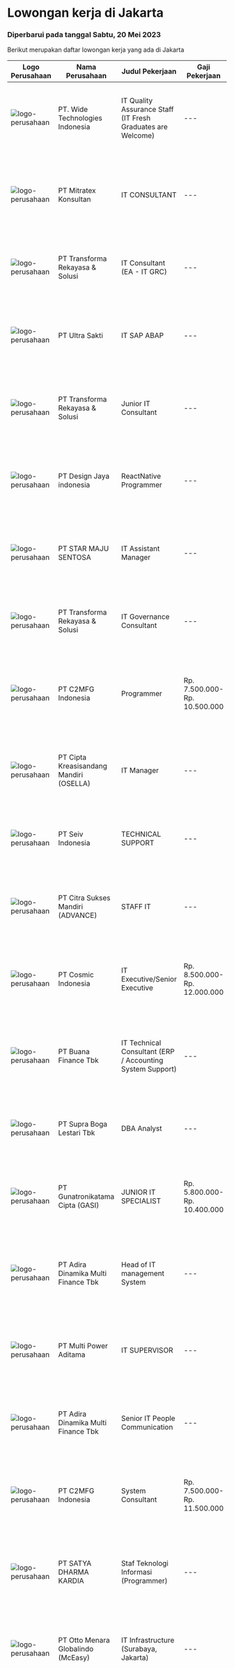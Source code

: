 
  # Lowongan kerja di Jakarta

  ### Diperbarui pada tanggal Sabtu, 20 Mei 2023

  Berikut merupakan daftar lowongan kerja yang ada di Jakarta

  |Logo Perusahaan | Nama Perusahaan | Judul Pekerjaan | Gaji Pekerjaan | Lokasi | Deskripsi | Tanggal diunggah | Pranala |
  | -------------- | --------------- | --------------- | --------- | --------- | -------------- | ------- | ----------- |
  |![logo-perusahaan](https://image-service-cdn.seek.com.au/c799b5a77c836961daffa0a3a95db18757ab385b/ee4dce1061f3f616224767ad58cb2fc751b8d2dc)|PT. Wide Technologies Indonesia|IT Quality Assurance Staff (IT Fresh Graduates are Welcome)|---|Jakarta Raya|Responsibilities Review requirements, specifications and technical design documents to provide timely and meaningful feedback Create detailed,...|Jumat, 19 Mei 2023|https://www.jobstreet.co.id/id/job/it-quality-assurance-staff-it-fresh-graduates-are-welcome-4339894?token=0~ccb43fcc-2566-459f-b810-17acd1a8de03&sectionRank=1&jobId=jobstreet-id-job-4339894|
|![logo-perusahaan](https://image-service-cdn.seek.com.au/f7ed233a8dd260a853441c81644b6adc60d87969/ee4dce1061f3f616224767ad58cb2fc751b8d2dc)|PT Mitratex Konsultan|IT CONSULTANT|---|Jakarta Raya|IT CONSULTANTJob Description: Provide consultancy and solution to our customer Perform product evaluation Perform Proof of Concept of the solution...|Jumat, 19 Mei 2023|https://www.jobstreet.co.id/id/job/it-consultant-4318018?token=0~ccb43fcc-2566-459f-b810-17acd1a8de03&sectionRank=2&jobId=jobstreet-id-job-4318018|
|![logo-perusahaan](https://image-service-cdn.seek.com.au/8ac4f6816c96d0d4b07ccd8973c6b820fc6c70e4/ee4dce1061f3f616224767ad58cb2fc751b8d2dc)|PT Transforma Rekayasa & Solusi|IT Consultant (EA - IT GRC)|---|Jakarta Raya|Kami mengundang kandidat prospektif untuk bergabung dengan tim konsultasi kami, khususnya terkait bidang Enteprise Architecture dan IT...|Jumat, 19 Mei 2023|https://www.jobstreet.co.id/id/job/it-consultant-ea-it-grc-4339967?token=0~ccb43fcc-2566-459f-b810-17acd1a8de03&sectionRank=3&jobId=jobstreet-id-job-4339967|
|![logo-perusahaan](https://image-service-cdn.seek.com.au/5c25359addba73a0ab95cbab4a0fb784e3814737/ee4dce1061f3f616224767ad58cb2fc751b8d2dc)|PT Ultra Sakti|IT SAP ABAP|---|Jakarta Utara|Kualifikasi: Pendidikan minimal S1 Ilmu Komputer, Sistem Informasi, Teknik Informatika atau setara lainnya Penguasaan dialog programming, smartforms,...|Jumat, 19 Mei 2023|https://www.jobstreet.co.id/id/job/it-sap-abap-4317561?token=0~ccb43fcc-2566-459f-b810-17acd1a8de03&sectionRank=4&jobId=jobstreet-id-job-4317561|
|![logo-perusahaan](https://image-service-cdn.seek.com.au/8ac4f6816c96d0d4b07ccd8973c6b820fc6c70e4/ee4dce1061f3f616224767ad58cb2fc751b8d2dc)|PT Transforma Rekayasa & Solusi|Junior IT Consultant|---|Jakarta Raya|Kami mengundang kandidat prospektif untuk bergabung dengan tim konsultasi kami. Bersama kami, Anda dapat mengembangkan kapabilitas pada level...|Jumat, 19 Mei 2023|https://www.jobstreet.co.id/id/job/junior-it-consultant-4339956?token=0~ccb43fcc-2566-459f-b810-17acd1a8de03&sectionRank=5&jobId=jobstreet-id-job-4339956|
|![logo-perusahaan](https://image-service-cdn.seek.com.au/1c14163cd198cebce92f68962723aca4324be611/ee4dce1061f3f616224767ad58cb2fc751b8d2dc)|PT Design Jaya indonesia|ReactNative Programmer|---|Jakarta Selatan|Kualifikasi :1. Pendidikan minimum D3 Teknik Informatika / Sistem Informasi2. Pengalaman minimal 1 tahun3. Menguasai Query Database...|Jumat, 19 Mei 2023|https://www.jobstreet.co.id/id/job/reactnative-programmer-4318856?token=0~ccb43fcc-2566-459f-b810-17acd1a8de03&sectionRank=6&jobId=jobstreet-id-job-4318856|
|![logo-perusahaan](https://image-service-cdn.seek.com.au/4233b5b641e01a1a4090fd4a9edc219cdf041c8b/ee4dce1061f3f616224767ad58cb2fc751b8d2dc)|PT STAR MAJU SENTOSA|IT Assistant Manager|---|Jakarta Timur|JOB DESCRIPTION : To assist the IT manager in managing IT Department To understand business process requirements and design solutions accordingly...|Kamis, 18 Mei 2023|https://www.jobstreet.co.id/id/job/it-assistant-manager-4338569?token=0~ccb43fcc-2566-459f-b810-17acd1a8de03&sectionRank=7&jobId=jobstreet-id-job-4338569|
|![logo-perusahaan](https://image-service-cdn.seek.com.au/8ac4f6816c96d0d4b07ccd8973c6b820fc6c70e4/ee4dce1061f3f616224767ad58cb2fc751b8d2dc)|PT Transforma Rekayasa & Solusi|IT Governance Consultant|---|Jakarta Raya|TRANSFORMA merupakan perusahaan konsultasi IT khususnya terkait dengan bidang Digital Transformation, Enterprise Architecture, IT GRC (Governance,...|Jumat, 19 Mei 2023|https://www.jobstreet.co.id/id/job/it-governance-consultant-4339962?token=0~ccb43fcc-2566-459f-b810-17acd1a8de03&sectionRank=8&jobId=jobstreet-id-job-4339962|
|![logo-perusahaan](https://image-service-cdn.seek.com.au/b48781832dd4f4bf5b2166c5b1d4246f58f9126d/ee4dce1061f3f616224767ad58cb2fc751b8d2dc)|PT C2MFG Indonesia|Programmer|Rp. 7.500.000-Rp. 10.500.000|Jakarta Raya|Job Description: Programming Coordinate with System Analyst to develop/customize ERP system Making Report to Director Qualification: D3 or S1 Degree...|Jumat, 19 Mei 2023|https://www.jobstreet.co.id/id/job/programmer-4322890?token=0~ccb43fcc-2566-459f-b810-17acd1a8de03&sectionRank=9&jobId=jobstreet-id-job-4322890|
|![logo-perusahaan](https://image-service-cdn.seek.com.au/8bdaf93ac6c27248d0f5b0789ebd1fe77416c632/ee4dce1061f3f616224767ad58cb2fc751b8d2dc)|PT Cipta Kreasisandang Mandiri (OSELLA)|IT Manager|---|Jakarta Raya|Job Qualifications : Managing and delivering various IT projects with superior performance Supervise external vendor ( Internet : Hypernet , SAP &amp;...|Jumat, 19 Mei 2023|https://www.jobstreet.co.id/id/job/it-manager-4340324?token=0~ccb43fcc-2566-459f-b810-17acd1a8de03&sectionRank=10&jobId=jobstreet-id-job-4340324|
|![logo-perusahaan](https://image-service-cdn.seek.com.au/ee0f9c94199aea3e35c5ceaa7e9b96bc1f6aa356/ee4dce1061f3f616224767ad58cb2fc751b8d2dc)|PT Seiv Indonesia|TECHNICAL SUPPORT|---|Jakarta Barat|Kualifikasi : Pendidikan minimal S1 jurusan Sistem Informasi atau Teknik Informatika. Memiliki pengalaman minimal 2 tahun dibidang yang sama....|Jumat, 19 Mei 2023|https://www.jobstreet.co.id/id/job/technical-support-4339801?token=0~ccb43fcc-2566-459f-b810-17acd1a8de03&sectionRank=11&jobId=jobstreet-id-job-4339801|
|![logo-perusahaan](https://i.ibb.co/sqvTCh9/112815900-stock-vector-no-image-available-icon-flat-vector.webp)|PT Citra Sukses Mandiri (ADVANCE)|STAFF IT|---|Jakarta Pusat|Kualifikasi :1. Pendidikan Min D3/S1 lebih diutamakan Jurusan Informatika2. Max 25 Tahun3. Memiliki Pengetahuan yang luas tentang Komputer,...|Jumat, 19 Mei 2023|https://www.jobstreet.co.id/id/job/staff-it-4339329?token=0~ccb43fcc-2566-459f-b810-17acd1a8de03&sectionRank=12&jobId=jobstreet-id-job-4339329|
|![logo-perusahaan](https://image-service-cdn.seek.com.au/0a27c0933eea19c7959fdd6801b20a8e5aab62c9/ee4dce1061f3f616224767ad58cb2fc751b8d2dc)|PT Cosmic Indonesia|IT Executive/Senior Executive|Rp. 8.500.000-Rp. 12.000.000|Jakarta Pusat|Responsible in providing consultation and recommendation in technology and IT solution adoption to enhance quality of services and equipments care;...|Jumat, 19 Mei 2023|https://www.jobstreet.co.id/id/job/it-executive-senior-executive-4340251?token=0~ccb43fcc-2566-459f-b810-17acd1a8de03&sectionRank=13&jobId=jobstreet-id-job-4340251|
|![logo-perusahaan](https://image-service-cdn.seek.com.au/67d64fe1349cea9989e50adf95e4abee4bc0482a/ee4dce1061f3f616224767ad58cb2fc751b8d2dc)|PT Buana Finance Tbk|IT Technical Consultant (ERP / Accounting System Support)|---|Jakarta Raya|TANGGUNG-JAWAB JABATAN Mengoperasikan Accounting System sehari-hari Melakukan follow up setiap deployment CR yang dikirimkan oleh pihak ketiga,...|Jumat, 19 Mei 2023|https://www.jobstreet.co.id/id/job/it-technical-consultant-erp-accounting-system-support-4317771?token=0~ccb43fcc-2566-459f-b810-17acd1a8de03&sectionRank=14&jobId=jobstreet-id-job-4317771|
|![logo-perusahaan](https://image-service-cdn.seek.com.au/7e29b82711adde14c3e1e459e4f15d5eba48af2e/ee4dce1061f3f616224767ad58cb2fc751b8d2dc)|PT Supra Boga Lestari Tbk|DBA Analyst|---|Jakarta Barat|Responsibility : Archiving database  Assisting in hardware capacity planning as well as re-sizing.  Build database systems of high availability and...|Kamis, 18 Mei 2023|https://www.jobstreet.co.id/id/job/dba-analyst-4325957?token=0~ccb43fcc-2566-459f-b810-17acd1a8de03&sectionRank=15&jobId=jobstreet-id-job-4325957|
|![logo-perusahaan](https://image-service-cdn.seek.com.au/084a0d742baeb0e5d3a2c3a59aba088549411803/ee4dce1061f3f616224767ad58cb2fc751b8d2dc)|PT Gunatronikatama Cipta (GASI)|JUNIOR IT SPECIALIST|Rp. 5.800.000-Rp. 10.400.000|Jakarta Raya|REQUIREMENTS Lulusan SMK bidang keahlian komputer atau teknologi informatika (antara lain: Teknik Komputer, Teknik Komputer Jaringan, Multi Media,...|Sabtu, 20 Mei 2023|https://www.jobstreet.co.id/id/job/junior-it-specialist-4340712?token=0~ccb43fcc-2566-459f-b810-17acd1a8de03&sectionRank=16&jobId=jobstreet-id-job-4340712|
|![logo-perusahaan](https://image-service-cdn.seek.com.au/bbcabfd21962410ebbe6ab6694221821c4cad314/ee4dce1061f3f616224767ad58cb2fc751b8d2dc)|PT Adira Dinamika Multi Finance Tbk|Head of IT management System|---|Jakarta Selatan|Job Description: Memimpin dan mengelola implementasi standarisasi kerja tim IT, seperti ISO 20001, CMMI, atau yang sejenis. Memastikan bahwa seluruh...|Jumat, 19 Mei 2023|https://www.jobstreet.co.id/id/job/head-of-it-management-system-4339583?token=0~ccb43fcc-2566-459f-b810-17acd1a8de03&sectionRank=17&jobId=jobstreet-id-job-4339583|
|![logo-perusahaan](https://i.ibb.co/sqvTCh9/112815900-stock-vector-no-image-available-icon-flat-vector.webp)|PT Multi Power Aditama|IT SUPERVISOR|---|Jakarta Raya|Qualification: Bachelor's degree in Computer Science, Information Systems or related field. Experience as an IT Supervisor or similar role Strong...|Jumat, 19 Mei 2023|https://www.jobstreet.co.id/id/job/it-supervisor-4339534?token=0~ccb43fcc-2566-459f-b810-17acd1a8de03&sectionRank=18&jobId=jobstreet-id-job-4339534|
|![logo-perusahaan](https://image-service-cdn.seek.com.au/bbcabfd21962410ebbe6ab6694221821c4cad314/ee4dce1061f3f616224767ad58cb2fc751b8d2dc)|PT Adira Dinamika Multi Finance Tbk|Senior IT People Communication|---|Jakarta Selatan|Job Description : Menyusun informasi IT tentang proyek IT, kebijakan/prosedur, dan informasi isu. Menyusun presentasi, laporan, dan pembaruan IT...|Jumat, 19 Mei 2023|https://www.jobstreet.co.id/id/job/senior-it-people-communication-4339885?token=0~ccb43fcc-2566-459f-b810-17acd1a8de03&sectionRank=19&jobId=jobstreet-id-job-4339885|
|![logo-perusahaan](https://image-service-cdn.seek.com.au/b48781832dd4f4bf5b2166c5b1d4246f58f9126d/ee4dce1061f3f616224767ad58cb2fc751b8d2dc)|PT C2MFG Indonesia|System Consultant|Rp. 7.500.000-Rp. 11.500.000|Jakarta Raya|Requirements : Project Management for ERP D3 or S1 Degree in IT or Economy Any ERP package implementation experience (especially Acumatica or...|Jumat, 19 Mei 2023|https://www.jobstreet.co.id/id/job/system-consultant-4322846?token=0~ccb43fcc-2566-459f-b810-17acd1a8de03&sectionRank=20&jobId=jobstreet-id-job-4322846|
|![logo-perusahaan](https://siva.jsstatic.com/id/75145/images/logo/75145_logo_0_883561.jpg)|PT SATYA DHARMA KARDIA|Staf Teknologi Informasi (Programmer)|---|Jakarta Timur|Kualifikasi : Penempatan di RS Jantung Jakarta Bersedia bekerja Senin s.d Sabtu Usia maksimal 35 tahun Pendidikan minimal S1 Teknik Komputer/ Teknik...|Sabtu, 20 Mei 2023|https://www.jobstreet.co.id/id/job/staf-teknologi-informasi-programmer-4340563?token=0~ccb43fcc-2566-459f-b810-17acd1a8de03&sectionRank=21&jobId=jobstreet-id-job-4340563|
|![logo-perusahaan](https://image-service-cdn.seek.com.au/d2fdc8f770780672c481f96da84f09bace4e0084/ee4dce1061f3f616224767ad58cb2fc751b8d2dc)|PT Otto Menara Globalindo (McEasy)|IT Infrastructure (Surabaya, Jakarta)|---|Jakarta Raya|Job Description: Designing the network infrastructure in the company Conduct site reliability testing Manage hardware storage and cloud storage system...|Jumat, 19 Mei 2023|https://www.jobstreet.co.id/id/job/it-infrastructure-surabaya-jakarta-4339516?token=0~ccb43fcc-2566-459f-b810-17acd1a8de03&sectionRank=22&jobId=jobstreet-id-job-4339516|
|![logo-perusahaan](https://image-service-cdn.seek.com.au/0b838765162fbd2e009c656483edc68330ace5f7/ee4dce1061f3f616224767ad58cb2fc751b8d2dc)|PT Ki-Antaka Rasa|IT Software Engineer|---|Jakarta Barat|Membuat program untuk kebutuhan perusahaan Menghasilkan program dari analisa dan permintaan user Memperbaiki program/aplikasi yang sudah berjalan...|Jumat, 19 Mei 2023|https://www.jobstreet.co.id/id/job/it-software-engineer-4327404?token=0~ccb43fcc-2566-459f-b810-17acd1a8de03&sectionRank=23&jobId=jobstreet-id-job-4327404|
|![logo-perusahaan](https://image-service-cdn.seek.com.au/bbcabfd21962410ebbe6ab6694221821c4cad314/ee4dce1061f3f616224767ad58cb2fc751b8d2dc)|PT Adira Dinamika Multi Finance Tbk|Head of IT Strategic PM|---|Jakarta Selatan|Job Description : Mengembangkan dan mengelola rencana proyek, termasuk menetapkan tujuan, jadwal, dan anggaran. Memantau kemajuan proyek, memastikan...|Jumat, 19 Mei 2023|https://www.jobstreet.co.id/id/job/head-of-it-strategic-pm-4339899?token=0~ccb43fcc-2566-459f-b810-17acd1a8de03&sectionRank=24&jobId=jobstreet-id-job-4339899|
|![logo-perusahaan](https://image-service-cdn.seek.com.au/bbcabfd21962410ebbe6ab6694221821c4cad314/ee4dce1061f3f616224767ad58cb2fc751b8d2dc)|PT Adira Dinamika Multi Finance Tbk|Head of IT Risk Management|---|Jakarta Selatan|Job Description : Mengidentifikasi dan menilai risiko IT, termasuk risiko keamanan, risiko operasional, dan risiko proyek. Mengembangkan dan...|Jumat, 19 Mei 2023|https://www.jobstreet.co.id/id/job/head-of-it-risk-management-4339663?token=0~ccb43fcc-2566-459f-b810-17acd1a8de03&sectionRank=25&jobId=jobstreet-id-job-4339663|
|![logo-perusahaan](https://image-service-cdn.seek.com.au/bbcabfd21962410ebbe6ab6694221821c4cad314/ee4dce1061f3f616224767ad58cb2fc751b8d2dc)|PT Adira Dinamika Multi Finance Tbk|Senior IT Management System|---|Jakarta Selatan|Job Description : Mengkoordinasikan implementasi standarisasi kerja tim IT, seperti ISO 20001, CMMI, atau yang sejenis. Mengkoordinasikan penerapan...|Jumat, 19 Mei 2023|https://www.jobstreet.co.id/id/job/senior-it-management-system-4339619?token=0~ccb43fcc-2566-459f-b810-17acd1a8de03&sectionRank=26&jobId=jobstreet-id-job-4339619|
|![logo-perusahaan](https://image-service-cdn.seek.com.au/95b431dbac450d1e13428a4350f3667add1ff023/ee4dce1061f3f616224767ad58cb2fc751b8d2dc)|PT. XCMG GROUP INDONESIA - 徐工印尼公司|IT Support (Mandarin Speaker)|---|Jakarta Utara|Responsibilities: Installing and configuring computer hardware, software, operating systems, networks, printers and scanners Monitoring and...|Rabu, 17 Mei 2023|https://www.jobstreet.co.id/id/job/it-support-mandarin-speaker-4314748?token=0~ccb43fcc-2566-459f-b810-17acd1a8de03&sectionRank=27&jobId=jobstreet-id-job-4314748|
|![logo-perusahaan](https://image-service-cdn.seek.com.au/b2b376bcc33466fd943bb4de08665eaa2b866ce5/ee4dce1061f3f616224767ad58cb2fc751b8d2dc)|PT. Orbit Nasional Edukasi|Head of Project Manager|---|Jakarta Raya|Hi! I'm looking for a Head of Project Management to lead many teams &amp; interesting local and overseas IT Software Implementation project with...|Jumat, 19 Mei 2023|https://www.jobstreet.co.id/id/job/head-of-project-manager-4339912?token=0~ccb43fcc-2566-459f-b810-17acd1a8de03&sectionRank=28&jobId=jobstreet-id-job-4339912|
|![logo-perusahaan](https://image-service-cdn.seek.com.au/e80f814c9230607114edde5b3b343a0efa65aeaf/ee4dce1061f3f616224767ad58cb2fc751b8d2dc)|PT Kb Valbury Sekuritas|IT Development Staff|---|Jakarta Pusat|Deskripsi PekerjaanKB Valbury Sekuritas is an online brokerage that allows Indonesians to buy and sell stocks, ETFs and mutual funds. We are...|Jumat, 19 Mei 2023|https://www.jobstreet.co.id/id/job/it-development-staff-4339840?token=0~ccb43fcc-2566-459f-b810-17acd1a8de03&sectionRank=29&jobId=jobstreet-id-job-4339840|
|![logo-perusahaan](https://image-service-cdn.seek.com.au/0d062577069cb09f3410161b48032df3e259219b/ee4dce1061f3f616224767ad58cb2fc751b8d2dc)|PT Suryamas Cipta Sentosa|Data Analyst|---|Jakarta Barat|Kualifikasi: Pendidikan minimal S1 Statistika, Teknik, Matematika, Pemasaran, Ekonomi atau jurusan relevan lainnya. Mampu dan aktif berkomunikasi dan...|Jumat, 19 Mei 2023|https://www.jobstreet.co.id/id/job/data-analyst-4340317?token=0~ccb43fcc-2566-459f-b810-17acd1a8de03&sectionRank=30&jobId=jobstreet-id-job-4340317|


  [Kembali ke daftar lowongan kerja 🔙](../README.md#daftar-lowongan-kerja)
  